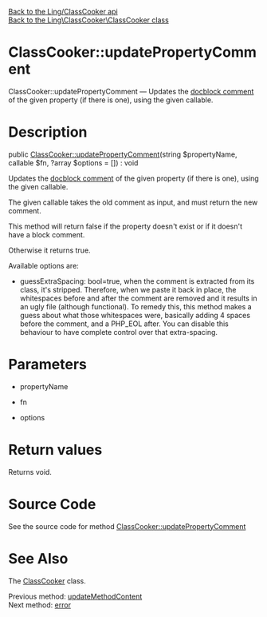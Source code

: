 [Back to the Ling/ClassCooker api](https://github.com/lingtalfi/ClassCooker/blob/master/doc/api/Ling/ClassCooker.md)<br>
[Back to the Ling\ClassCooker\ClassCooker class](https://github.com/lingtalfi/ClassCooker/blob/master/doc/api/Ling/ClassCooker/ClassCooker.md)


ClassCooker::updatePropertyComment
================



ClassCooker::updatePropertyComment — Updates the [docblock comment](https://github.com/lingtalfi/TheBar/blob/master/discussions/docblock-comment.md) of the given property (if there is one), using the given callable.




Description
================


public [ClassCooker::updatePropertyComment](https://github.com/lingtalfi/ClassCooker/blob/master/doc/api/Ling/ClassCooker/ClassCooker/updatePropertyComment.md)(string $propertyName, callable $fn, ?array $options = []) : void




Updates the [docblock comment](https://github.com/lingtalfi/TheBar/blob/master/discussions/docblock-comment.md) of the given property (if there is one), using the given callable.

The given callable takes the old comment as input, and must return the new comment.

This method will return false if the property doesn't exist or if it doesn't have a block comment.

Otherwise it returns true.


Available options are:
- guessExtraSpacing: bool=true, when the comment is extracted from its class, it's stripped.
     Therefore, when we paste it back in place, the whitespaces before and after the comment are removed and
     it results in an ugly file (although functional).
     To remedy this, this method makes a guess about what those whitespaces were, basically adding
     4 spaces before the comment, and a PHP_EOL after.
     You can disable this behaviour to have complete control over that extra-spacing.




Parameters
================


- propertyName

    

- fn

    

- options

    


Return values
================

Returns void.








Source Code
===========
See the source code for method [ClassCooker::updatePropertyComment](https://github.com/lingtalfi/ClassCooker/blob/master/ClassCooker.php#L744-L772)


See Also
================

The [ClassCooker](https://github.com/lingtalfi/ClassCooker/blob/master/doc/api/Ling/ClassCooker/ClassCooker.md) class.

Previous method: [updateMethodContent](https://github.com/lingtalfi/ClassCooker/blob/master/doc/api/Ling/ClassCooker/ClassCooker/updateMethodContent.md)<br>Next method: [error](https://github.com/lingtalfi/ClassCooker/blob/master/doc/api/Ling/ClassCooker/ClassCooker/error.md)<br>

